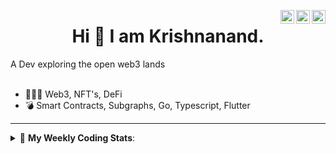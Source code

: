 <a href="https://twitter.com/incrypto32" target="_blank" rel="nofollow"><img align="right" alt="Pratik's Twitter" width="22px" src="https://cdn.jsdelivr.net/npm/simple-icons@v3/icons/twitter.svg" /></a><a href="https://www.linkedin.com/in/incrypto32" target="_blank" rel="nofollow"><img align="right" alt="Pratik's Linkdein" width="22px" src="https://cdn.jsdelivr.net/npm/simple-icons@v3/icons/linkedin.svg" /></a><a href="https://www.instagram.com/incrypto32" target="_blank" rel="nofollow"><img align="right" alt="Insta" width="22px" src="https://cdn.jsdelivr.net/npm/simple-icons@v3/icons/instagram.svg" /></a>

<center><h1> Hi 👋 I am Krishnanand. </h1></center>
A Dev exploring the open web3 lands

 <br /> 
 <br /> 

 
- 👨🏽‍💻  Web3, NFT's, DeFi
- 💣  Smart Contracts, Subgraphs, Go, Typescript, Flutter
<!-- - 🌐 Visit my [porfolio website](https://incrypt32.github.io/) for complete background and contact. -->


---


<details> 
 <summary>🤖 <b>My Weekly Coding Stats</b>: </summary>
<br>

<!--START_SECTION:waka-->

```text
YAML         1 hr 2 mins     ████████▒░░░░░░░░░░░░░░░░   33.35 %
JSON         51 mins         ███████░░░░░░░░░░░░░░░░░░   27.35 %
TypeScript   42 mins         █████▓░░░░░░░░░░░░░░░░░░░   22.70 %
Rust         28 mins         ███▓░░░░░░░░░░░░░░░░░░░░░   15.18 %
GraphQL      1 min           ▒░░░░░░░░░░░░░░░░░░░░░░░░   00.84 %
Git Config   1 min           ░░░░░░░░░░░░░░░░░░░░░░░░░   00.57 %
```

<!--END_SECTION:waka-->

</details>


